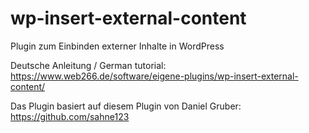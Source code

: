 # wp-insert-external-content
Plugin zum Einbinden externer Inhalte in WordPress

Deutsche Anleitung / German tutorial: https://www.web266.de/software/eigene-plugins/wp-insert-external-content/

Das Plugin basiert auf diesem Plugin von Daniel Gruber: https://github.com/sahne123
